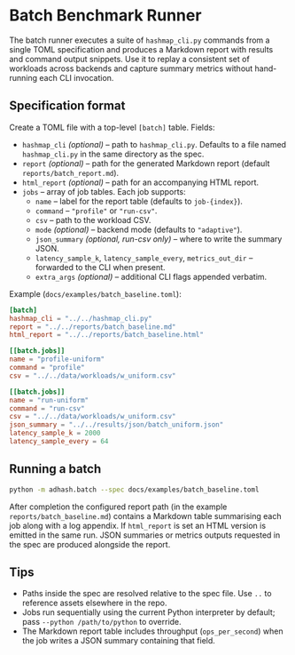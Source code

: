 # Batch Benchmark Runner

The batch runner executes a suite of `hashmap_cli.py` commands from a single TOML
specification and produces a Markdown report with results and command output
snippets. Use it to replay a consistent set of workloads across backends and
capture summary metrics without hand-running each CLI invocation.

## Specification format

Create a TOML file with a top-level `[batch]` table. Fields:

- `hashmap_cli` *(optional)* – path to `hashmap_cli.py`. Defaults to a file named
  `hashmap_cli.py` in the same directory as the spec.
- `report` *(optional)* – path for the generated Markdown report
  (default `reports/batch_report.md`).
- `html_report` *(optional)* – path for an accompanying HTML report.
- `jobs` – array of job tables. Each job supports:
  - `name` – label for the report table (defaults to `job-{index}`).
  - `command` – `"profile"` or `"run-csv"`.
  - `csv` – path to the workload CSV.
  - `mode` *(optional)* – backend mode (defaults to `"adaptive"`).
  - `json_summary` *(optional, run-csv only)* – where to write the summary JSON.
  - `latency_sample_k`, `latency_sample_every`, `metrics_out_dir` – forwarded to
    the CLI when present.
  - `extra_args` *(optional)* – additional CLI flags appended verbatim.

Example (`docs/examples/batch_baseline.toml`):

```toml
[batch]
hashmap_cli = "../../hashmap_cli.py"
report = "../../reports/batch_baseline.md"
html_report = "../../reports/batch_baseline.html"

[[batch.jobs]]
name = "profile-uniform"
command = "profile"
csv = "../../data/workloads/w_uniform.csv"

[[batch.jobs]]
name = "run-uniform"
command = "run-csv"
csv = "../../data/workloads/w_uniform.csv"
json_summary = "../../results/json/batch_uniform.json"
latency_sample_k = 2000
latency_sample_every = 64
```

## Running a batch

```bash
python -m adhash.batch --spec docs/examples/batch_baseline.toml
```

After completion the configured report path (in the example
`reports/batch_baseline.md`) contains a Markdown table summarising each job along
with a log appendix. If `html_report` is set an HTML version is emitted in the
same run. JSON summaries or metrics outputs requested in the spec are produced
alongside the report.

## Tips

- Paths inside the spec are resolved relative to the spec file. Use `..` to
  reference assets elsewhere in the repo.
- Jobs run sequentially using the current Python interpreter by default; pass
  `--python /path/to/python` to override.
- The Markdown report table includes throughput (`ops_per_second`) when the job
  writes a JSON summary containing that field.

